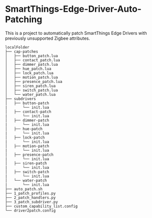 # SmartThings-Edge-Driver-Auto-Patching
This is a project to automatically patch SmartThings Edge Drivers with previously unsupported Zigbee attributes.
```
localFolder
├── cap-patches
│   ├── button_patch.lua
│   ├── contact_patch.lua
│   ├── dimmer_patch.lua
│   ├── hue_patch.lua
│   ├── lock_patch.lua
│   ├── motion_patch.lua
│   ├── presence_patch.lua
│   ├── siren_patch.lua
│   ├── switch_patch.lua
│   └── water_patch.lua
├── subdrivers
│   ├── button-patch
|       └── init.lua
│   ├── contact-patch
|       └── init.lua
│   ├── dimmer-patch
|       └── init.lua
│   ├── hue-patch
|       └── init.lua
│   ├── lock-patch
|       └── init.lua
│   ├── motion-patch
|       └── init.lua
│   ├── presence-patch
|       └── init.lua
│   ├── siren-patch
|       └── init.lua
│   ├── switch-patch
|       └── init.lua
│   └── water-patch
|       └── init.lua
├── auto_patch.sh
├── 1_patch_profiles.py
├── 2_patch_handlers.py
├── 3_patch_subdriver.py
├── custom_capability_list.config
└── driver2patch.config
```
